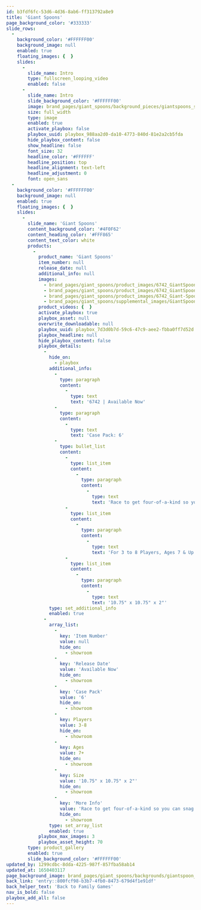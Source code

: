 ```yaml
---
id: b3fdf6fc-53d6-4d36-8ab6-ff313792a8e9
title: 'Giant Spoons'
page_background_color: '#333333'
slide_rows:
  -
    background_color: '#FFFFFF00'
    background_image: null
    enabled: true
    floating_images: {  }
    slides:
      -
        slide_name: Intro
        type: fullscreen_looping_video
        enabled: false
      -
        slide_name: Intro
        slide_background_color: '#FFFFFF00'
        image: brand_pages/giant_spoons/background_pieces/giantspoons_showroom.png
        size: full_width
        type: image
        enabled: true
        activate_playbox: false
        playbox_uuid: playbox_988aa2d0-da10-4773-840d-81e2a2cb5fda
        hide_playbox_content: false
        show_headline: false
        font_size: 32
        headline_color: '#FFFFFF'
        headline_position: top
        headline_alignment: text-left
        headline_adjustment: 0
        font: open_sans
  -
    background_color: '#FFFFFF00'
    background_image: null
    enabled: true
    floating_images: {  }
    slides:
      -
        slide_name: 'Giant Spoons'
        content_background_color: '#4F0F62'
        content_heading_color: '#FFF865'
        content_text_color: white
        products:
          -
            product_name: 'Giant Spoons'
            item_number: null
            release_date: null
            additional_info: null
            images:
              - brand_pages/giant_spoons/product_images/6742_GiantSpoon_Pkg-copy.png
              - brand_pages/giant_spoons/product_images/6742_GiantSpoon_PkgContents-copy.png
              - brand_pages/giant_spoons/product_images/6742_Giant-Spoons_Contents-copy.png
              - brand_pages/giant_spoons/supplemental_images/GiantSpoons_Ruler_Mo-01.png
            product_videos: {  }
            activate_playbox: true
            playbox_asset: null
            overwrite_downloadable: null
            playbox_uuid: playbox_7d3d0b7d-59c6-47c9-aee2-fbba0ff7d52d
            playbox_headline: null
            hide_playbox_content: false
            playbox_details:
              -
                hide_on:
                  - playbox
                additional_info:
                  -
                    type: paragraph
                    content:
                      -
                        type: text
                        text: '6742 | Available Now'
                  -
                    type: paragraph
                    content:
                      -
                        type: text
                        text: 'Case Pack: 6'
                  -
                    type: bullet_list
                    content:
                      -
                        type: list_item
                        content:
                          -
                            type: paragraph
                            content:
                              -
                                type: text
                                text: 'Race to get four-of-a-kind so you can snag a spoon.'
                      -
                        type: list_item
                        content:
                          -
                            type: paragraph
                            content:
                              -
                                type: text
                                text: 'For 3 to 8 Players, Ages 7 & Up'
                      -
                        type: list_item
                        content:
                          -
                            type: paragraph
                            content:
                              -
                                type: text
                                text: '10.75" x 10.75" x 2"'
                type: set_additional_info
                enabled: true
              -
                array_list:
                  -
                    key: 'Item Number'
                    value: null
                    hide_on:
                      - showroom
                  -
                    key: 'Release Date'
                    value: 'Available Now'
                    hide_on:
                      - showroom
                  -
                    key: 'Case Pack'
                    value: '6'
                    hide_on:
                      - showroom
                  -
                    key: Players
                    value: 3-8
                    hide_on:
                      - showroom
                  -
                    key: Ages
                    value: 7+
                    hide_on:
                      - showroom
                  -
                    key: Size
                    value: '10.75" x 10.75" x 2"'
                    hide_on:
                      - showroom
                  -
                    key: 'More Info'
                    value: 'Race to get four-of-a-kind so you can snag a spoon.'
                    hide_on:
                      - showroom
                type: set_array_list
                enabled: true
            playbox_max_images: 3
            playbox_asset_height: 70
        type: product_gallery
        enabled: true
        slide_background_color: '#FFFFFF00'
updated_by: 1299cdbc-8dda-4225-987f-857fba58ab14
updated_at: 1650403117
page_background_image: brand_pages/giant_spoons/backgrounds/giantspoon_bkgrnd.png
back_link: 'entry::800fcf98-b3b7-4fb0-8473-679d4f1e91df'
back_helper_text: 'Back to Family Games'
nav_is_bold: false
playbox_add_all: false
---
```

